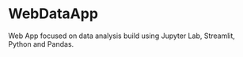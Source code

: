 # WebDataApp
Web App focused on data analysis build using Jupyter Lab, Streamlit, Python and Pandas.
